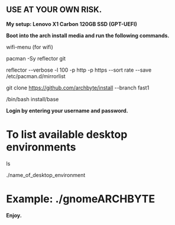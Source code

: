 ## USE AT YOUR OWN RISK. 

**My setup: Lenovo X1 Carbon 120GB SSD (GPT-UEFI)**

**Boot into the arch install media and run the following commands.**

wifi-menu (for wifi)

pacman -Sy reflector git

reflector --verbose -l 100 -p http -p https --sort rate --save /etc/pacman.d/mirrorlist

git clone https://github.com/archbyte/install --branch fast1

/bin/bash install/base

**Login by entering your username and password.**

# To list available desktop environments
ls

./name_of_desktop_environment
# Example: ./gnomeARCHBYTE

**Enjoy.**
